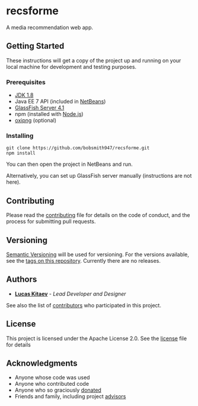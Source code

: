 # recsforme
A media recommendation web app.

## Getting Started

These instructions will get a copy of the project up and running on your local machine for development and testing purposes.

### Prerequisites

* [JDK 1.8](http://www.oracle.com/technetwork/java/javase/downloads/jdk8-downloads-2133151.html)
* Java EE 7 API (included in [NetBeans](https://netbeans.org/downloads/))
* [GlassFish Server 4.1](https://javaee.github.io/glassfish/download)
* npm (installed with [Node.js](https://nodejs.org/en/download/))
* [oxipng](https://github.com/shssoichiro/oxipng#installing) (optional)

### Installing

    git clone https://github.com/bobsmith947/recsforme.git
    npm install
    
You can then open the project in NetBeans and run.

Alternatively, you can set up GlassFish server manually (instructions are not here).

## Contributing

Please read the [contributing](./CONTRIBUTING.md) file for details on the code of conduct, and the process for submitting pull requests.

## Versioning

[Semantic Versioning](http://semver.org/) will be used for versioning. For the versions available, see the [tags on this repository](https://github.com/bobsmith947/recsforme/tags). Currently there are no releases.

## Authors

* **[Lucas Kitaev](https://github.com/bobsmith947)** - *Lead Developer and Designer*

See also the list of [contributors](https://github.com/bobsmith947/recsforme/contributors) who participated in this project.

## License

This project is licensed under the Apache License 2.0. See the [license](./LICENSE) file for details

## Acknowledgments

* Anyone whose code was used
* Anyone who contributed code
* Anyone who so graciously [donated](https://bobsmith947.github.io/donate.html)
* Friends and family, including project [advisors](https://bobsmith947.github.io/#advisors)
